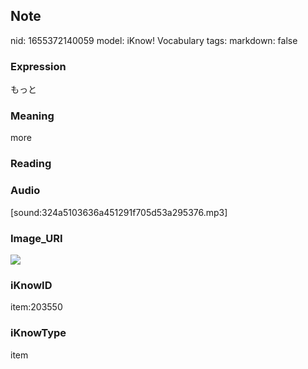 ## Note
nid: 1655372140059
model: iKnow! Vocabulary
tags: 
markdown: false

### Expression
もっと

### Meaning
more

### Reading


### Audio
[sound:324a5103636a451291f705d53a295376.mp3]

### Image_URI
<img src="2e905c154487e2d081b585dc218981be.jpg">

### iKnowID
item:203550

### iKnowType
item
